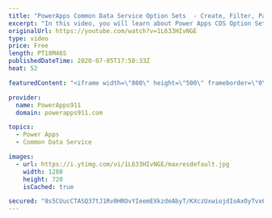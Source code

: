 ```yaml
---
title: "PowerApps Common Data Service Option Sets  - Create, Filter, Patch, and More"
excerpt: "In this video, you will learn about Power Apps CDS Option Sets. How to create them with a better default name, how to use them with Filter and Patch, and even how to edit them. Nothing terribly complex but some little things that will make your life easier.  Common Data Service Playlist https://www.youtube.com/playlist?list=PLCGGtLsUjhm0qVCMjmbb3R2lfNcunJruv"
originalUrl: https://youtube.com/watch?v=1L633HIvNGE
type: video
price: Free
length: PT18M46S
publishedDateTime: 2020-07-05T17:50:33Z
heat: 52

featuredContent: "<iframe width=\"800\" height=\"500\" frameborder=\"0\" src=\"https://www.youtube.com/embed/1L633HIvNGE\" allow=\"accelerometer; autoplay; encrypted-media; gyroscope; picture-in-picture\" allowfullscreen></iframe>"

provider:
  name: PowerApps911
  domain: powerapps911.com

topics:
  - Power Apps
  - Common Data Service

images:
  - url: https://i.ytimg.com/vi/1L633HIvNGE/maxresdefault.jpg
    width: 1280
    height: 720
    isCached: true

secured: "8s5CUucCTASQ37tJ1Rv0HROvYIeemEXkzdeAbyT/KXczUxwiojdIoAxOyTvx6eOUDvpm9PDWPZ3Jk6lTWp5MiYDvx3ARP414m8zzUwgrHvTsoteT+m3im5z7tR2AahPOKxb+xUfYlkzFSStgAWIEU/saVxPQpAZEAQcFea2K9E0RUVkGouj78HvbfPhDqPLAJL+VtNmmSi1w0OqEd5TgjBk5OWUde0fQZFD165iRAEWs7qkycbirxIlLat31Jgm1W1UOwCoHIR4cU2Ab2ELPveFViIo9nHKiPcafKOPPI5WAd1mux9J7tnyds+GqOpXheC/2rP6DCHf4GsTV/dHPM2lYIRshrPhWkYwMtK2CTgZSnXTPgd1SPAcSOZcTZWZTNWLGiHSSP8oVGFbENQwK5z/H7s9n2oy9UiMVUTMOwNU=;DAiCx0wQtOxVO9hwlzM4jA=="
---
```


